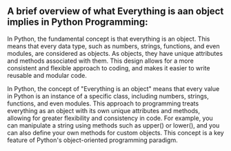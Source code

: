 A brief overview of what Everything is aan object implies in Python Programming:
--------------------------------------------------------------------------------

In Python, the fundamental concept is that everything
is an object. This means that every data type, such as
numbers, strings, functions, and even modules, are
considered as objects. As objects, they have unique
attributes and methods associated with them. This
design allows for a more consistent and flexible
approach to coding, and makes it easier to write
reusable and modular code.

In Python, the concept of "Everything is an object"
means that every value in Python is an instance of a
specific class, including numbers, strings, functions,
and even modules. This approach to programming treats
everything as an object with its own unique attributes
and methods, allowing for greater flexibility and
consistency in code. For example, you can manipulate
a string using methods such as upper() or lower(), and
you can also define your own methods for custom objects.
This concept is a key feature of Python's object-oriented 
programming paradigm.
